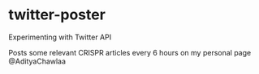 # twitter-poster
Experimenting with Twitter API

Posts some relevant CRISPR articles every 6 hours on my personal page @AdityaChawlaa
